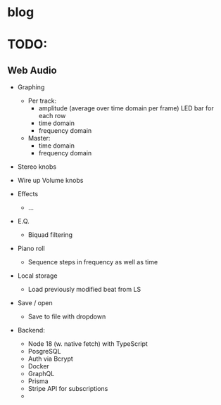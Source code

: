 # blog

# TODO:

## Web Audio

- Graphing
  - Per track:
    - amplitude (average over time domain per frame) LED bar for each row
    - time domain
    - frequency domain
  - Master:
    - time domain
    - frequency domain

- Stereo knobs
- Wire up Volume knobs

- Effects
  - ...

- E.Q.
  - Biquad filtering

- Piano roll
  - Sequence steps in frequency as well as time

- Local storage
  - Load previously modified beat from LS

- Save / open
  - Save to file with dropdown

- Backend:
  - Node 18 (w. native fetch) with TypeScript
  - PosgreSQL
  - Auth via Bcrypt
  - Docker
  - GraphQL
  - Prisma
  - Stripe API for subscriptions
  - 
